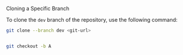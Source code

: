  Cloning a Specific Branch

To clone the `dev` branch of the repository, use the following command:

```bash
git clone --branch dev <git-url>


git checkout -b A

